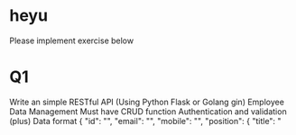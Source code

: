 # heyu

Please implement exercise below


Q1
===
Write an simple RESTful API (Using Python Flask or Golang gin)
Employee Data Management
Must have CRUD function
Authentication and validation (plus)
Data format
{
    "id": "<username>",
    "email": "<email>",
    "mobile": "<mobile>",
    "position": {
        "title": "<title>",
        "department": "<department>"
    }
}
  
程式的部份我寫的少，主要還是做系統部份的多<BR>
這題我會上網找一個來抄抄改改，目前粗看會是這個 (因PYTHON相對熟悉)<BR>
https://dev.to/paurakhsharma/flask-rest-api-part-0-setup-basic-crud-api-4650<BR>
然後  我會確認ID重覆是不是有問題 (username不一定是唯一的)<BR>
如果要改可能再加個UID 做為唯一值，或者要把ID+MOBILE做成唯一值<BR>
  <BR>
看貴司的職務說明也應是偏系統，可能的話，我們來聊聊監控、高可用、系統管理等等等<BR>
如果是我誤會了，這職務要寫很多的CODE，那我放棄<BR>
  
Q2
===
Build your application to container images and manage your service with docker-compose
Dockerfile
docker-compose.yml

這題應是承接上面
所以他解題是下一個BASE IMAGE，然後把 環境佈好，把FLASK 與API CODE丟上去跑 
用dockerfile寫成固定的設定檔，變成一個自訂的IMAGE
https://medium.com/bb-tutorials-and-thoughts/how-to-dockerize-the-python-rest-api-with-flask-library-d2b51dd4a0ae
粗粗看我會抄這個來改  (之所以是粗粗看，是系統建置過程中，先求有，再求好，也許未來我會改架構以優化或符合新需求)
並在dockerfile中加一段動作 git clone / pull Q1的程式碼
PS下，這段做出來的image我會給他專案名稱加功能的關鍵字在其中，因為很多專案很多IMAGE時，要確認人員的動作正確，會需要一些管理的功夫，命名就是其中一環


再用dockecompose寫成固定的設定檔
https://docs.docker.com/compose/gettingstarted/
一樣找一個來抄抄改改
再看怎啟程式 docker compose up -d (可能寫 init.d rc.local  or systemd ，在規範上 我定義程式的啟用一定要在開機時能自動運行，這樣基本有2個好處，1是不會忘記這台是跑什麼的東東，跑很多時也不會缺漏或錯置，2是可能供一線人員放大絕，在服務異常處理不行時，可以重啟機器)


Q3
===
Upload your git repository to public github and must have content below
app                   # application location
.env.example
Dockerfile
docker-compose.yml
README.md             # How to use
Note
We will clone your git repository and verify in local dev environment

我沒有CODE，只有思維如上所述，如果不合適，我很抱歉
